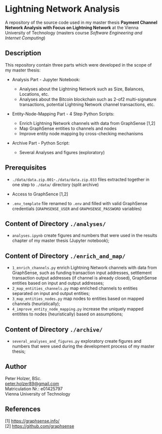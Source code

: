 # Lightning Network Analysis
A repository of the source code used in my master thesis **Payment Channel Network Analysis with Focus on Lightning Network** at the Vienna University of Technology (masters course *Software Engineering and Internet Computing*)

## Description
This repository contain three parts which were developed in the scope of my master thesis:

* Analysis Part - Jupyter Notebook:
    * Analyses about the Lightning Network such as Size, Balances, Locations, etc.
    * Analyses about the Bitcoin blockchain such as 2-of2 multi-signature transactions, potential Lightning Network channel transactions, etc.

* Entity-Node-Mapping Part - 4 Step Python Scripts:
    * Enrich Lightning Network channels with data from GraphSense [1,2]
    * Map GraphSense entities to channels and nodes
    * Improve entity node mapping by cross-checking mechanisms

* Archive Part - Python Script:
    * Several Analyses and figures (exploratory)

## Prerequisites
* `./data/data.zip.001`-`./data/data.zip.033` files extracted together in one step to `./data/` directory (split archive)

* Access to GraphSence [1,2]

* `.env_template` file renamed to `.env` and filled with valid GraphSense credentials (`GRAPHSENSE_USER` and `GRAPHSENSE_PASSWORD` variables)

## Content of Directory `./analyses/`
* `analyses.ipynb` create figures and numbers that were used in the results chapter of my master thesis (Jupyter notebook);

## Content of Directory `./enrich_and_map/`
* `1_enrich_channels.py` enrich Lightning Network channels with data from GraphSense, such as funding transaction input addresses, settlement transaction output addresses (if channel is already closed), GraphSense entities based on input and output addresses;
* `2_map_entities_channels.py` map enriched channels to entities separated on input and output entities;
* `3_map_entities_nodes.py` map nodes to entities based on mapped channels (heuristically);
* `4_improve_entity_node_mapping.py` increase the uniquely mapped entitites to nodes (heuristically) based on assumptions;

## Content of Directory `./archive/`
* `several_analyses_and_figures.py` exploratory create figures and numbers that were used during the development process of my master thesis;

## Author
Peter Holzer, BSc.<br>
peter.holzer89@gmail.com<br>
Matriculation Nr.: e01425797<br>
Vienna University of Technology

## References
[1] https://graphsense.info/<br>
[2] https://github.com/graphsense